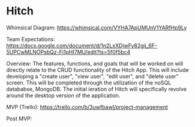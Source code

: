 # Hitch

Whimsical Diagram: https://whimsical.com/VYHA7ApUMUnV1YARfHp9Ly

Team Expectations: https://docs.google.com/document/d/1n2LxXDjwFy82gij_6F-5UPCwMLNOPsbQz-Fi1pHI7MU/edit?ts=5f0f5bc4

Overview: The features, functions, and goals that will be worked on will directly relate to the CRUD functionality of the Hitch App. This will include developing a "create user", "view user",  "edit user", and "delete user" screen. This will be completed through the utilization of the noSQL datababse, MongoDB. The initial ieration of Hitch will specifically revolve around the desktop version of the application.

MVP (Trello): https://trello.com/b/3uwfbawI/project-management

Post MVP: 
